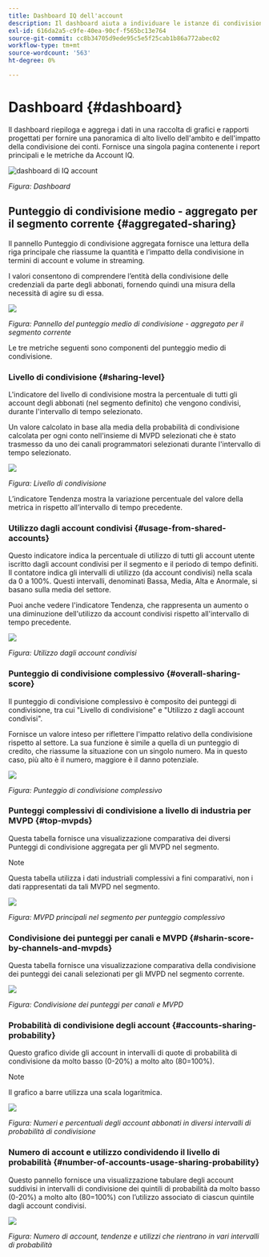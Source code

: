 ```yaml
---
title: Dashboard IQ dell'account
description: Il dashboard aiuta a individuare le istanze di condivisione delle password analizzando un'ampia gamma di dati degli utenti abbonati.
exl-id: 616da2a5-c9fe-40ea-90cf-f565bc13e764
source-git-commit: cc8b34705d9ede95c5e5f25cab1b86a772abec02
workflow-type: tm+mt
source-wordcount: '563'
ht-degree: 0%

---
```


# Dashboard {#dashboard}

Il dashboard riepiloga e aggrega i dati in una raccolta di grafici e rapporti progettati per fornire una panoramica di alto livello dell&#39;ambito e dell&#39;impatto della condivisione dei conti. Fornisce una singola pagina contenente i report principali e le metriche da Account IQ.

![dashboard di IQ account](assets/dashboard-capture.png)


*Figura: Dashboard*

## Punteggio di condivisione medio - aggregato per il segmento corrente {#aggregated-sharing}

Il pannello Punteggio di condivisione aggregata fornisce una lettura della riga principale che riassume la quantità e l’impatto della condivisione in termini di account e volume in streaming.

I valori consentono di comprendere l’entità della condivisione delle credenziali da parte degli abbonati, fornendo quindi una misura della necessità di agire su di essa.

![](assets/aggregate-sharing-score.png)


*Figura: Pannello del punteggio medio di condivisione - aggregato per il segmento corrente*

Le tre metriche seguenti sono componenti del punteggio medio di condivisione.

### Livello di condivisione {#sharing-level}

L&#39;indicatore del livello di condivisione mostra la percentuale di tutti gli account degli abbonati (nel segmento definito) che vengono condivisi, durante l&#39;intervallo di tempo selezionato.

Un valore calcolato in base alla media della probabilità di condivisione calcolata per ogni conto nell&#39;insieme di MVPD selezionati che è stato trasmesso da uno dei canali programmatori selezionati durante l&#39;intervallo di tempo selezionato.

![](assets/sharing-level.png)


*Figura: Livello di condivisione*

L’indicatore Tendenza mostra la variazione percentuale del valore della metrica in rispetto all’intervallo di tempo precedente.

### Utilizzo dagli account condivisi {#usage-from-shared-accounts}

Questo indicatore indica la percentuale di utilizzo di tutti gli account utente iscritto dagli account condivisi per il segmento e il periodo di tempo definiti. Il contatore indica gli intervalli di utilizzo (da account condivisi) nella scala da 0 a 100%. Questi intervalli, denominati Bassa, Media, Alta e Anormale, si basano sulla media del settore.

Puoi anche vedere l&#39;indicatore Tendenza, che rappresenta un aumento o una diminuzione dell&#39;utilizzo da account condivisi rispetto all&#39;intervallo di tempo precedente.

![](assets/usage-4mshared-accounts.png)


*Figura: Utilizzo dagli account condivisi*

### Punteggio di condivisione complessivo {#overall-sharing-score}

Il punteggio di condivisione complessivo è composito dei punteggi di condivisione, tra cui &quot;Livello di condivisione&quot; e &quot;Utilizzo z dagli account condivisi&quot;.

Fornisce un valore inteso per riflettere l&#39;impatto relativo della condivisione rispetto al settore. La sua funzione è simile a quella di un punteggio di credito, che riassume la situazione con un singolo numero. Ma in questo caso, più alto è il numero, maggiore è il danno potenziale.

![](assets/overall-sharing-score.png)


*Figura: Punteggio di condivisione complessivo*

<!--### MVPDs in segment {#mvpd-in-segment}

It is a table of risk indices and accounts totals for the top MVPDs ranked by overall usage or account sharing.

![](assets/mvpds-in-segment.png)-->

### Punteggi complessivi di condivisione a livello di industria per MVPD {#top-mvpds}

Questa tabella fornisce una visualizzazione comparativa dei diversi Punteggi di condivisione aggregata per gli MVPD nel segmento.

>[!NOTE]
>
>Questa tabella utilizza i dati industriali complessivi a fini comparativi, non i dati rappresentati da tali MVPD nel segmento.

![](assets/top-mvpds.png)


*Figura: MVPD principali nel segmento per punteggio complessivo*

### Condivisione dei punteggi per canali e MVPD {#sharin-score-by-channels-and-mvpds}

Questa tabella fornisce una visualizzazione comparativa della condivisione dei punteggi dei canali selezionati per gli MVPD nel segmento corrente.

![](assets/sharing-scores-by-channels-mvpds.png)


*Figura: Condivisione dei punteggi per canali e MVPD*

### Probabilità di condivisione degli account {#accounts-sharing-probability}

Questo grafico divide gli account in intervalli di quote di probabilità di condivisione da molto basso (0-20%) a molto alto (80=100%).

>[!NOTE]
>
>Il grafico a barre utilizza una scala logaritmica.


![](assets/dashboard-ac-sharing-prob.png)


*Figura: Numeri e percentuali degli account abbonati in diversi intervalli di probabilità di condivisione*

### Numero di account e utilizzo condividendo il livello di probabilità {#number-of-accounts-usage-sharing-probability}

Questo pannello fornisce una visualizzazione tabulare degli account suddivisi in intervalli di condivisione dei quintili di probabilità da molto basso (0-20%) a molto alto (80=100%) con l’utilizzo associato di ciascun quintile dagli account condivisi.

![](assets/no-acc-usage-prob-level.png)


*Figura: Numero di account, tendenze e utilizzi che rientrano in vari intervalli di probabilità*

